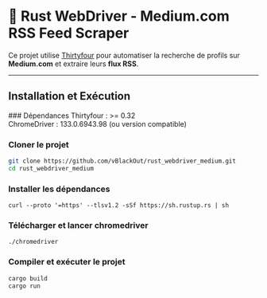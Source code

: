 # 🦀 Rust WebDriver - Medium.com RSS Feed Scraper

Ce projet utilise [Thirtyfour](https://github.com/stevepryde/thirtyfour) pour automatiser la recherche de profils sur **Medium.com** et extraire leurs **flux RSS**.

---
## Installation et Exécution

### Dépendances 
    Thirtyfour : >= 0.32  
    ChromeDriver : 133.0.6943.98 (ou version compatible)  

### **Cloner le projet**
```sh
git clone https://github.com/vBlackOut/rust_webdriver_medium.git
cd rust_webdriver_medium
```

### Installer les dépendances
```curl --proto '=https' --tlsv1.2 -sSf https://sh.rustup.rs | sh```

### Télécharger et lancer chromedriver
```./chromedriver```

### Compiler et exécuter le projet
```sh
cargo build
cargo run
```  


